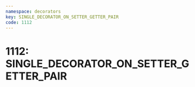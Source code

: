 ```yaml
---
namespace: decorators
key: SINGLE_DECORATOR_ON_SETTER_GETTER_PAIR
code: 1112
---
```


# 1112: SINGLE_DECORATOR_ON_SETTER_GETTER_PAIR

